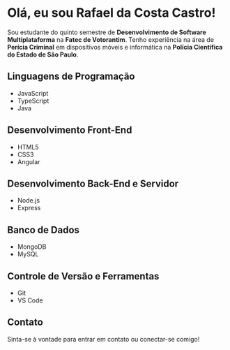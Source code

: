 # Olá, eu sou Rafael da Costa Castro!

Sou estudante do quinto semestre de **Desenvolvimento de Software Multiplataforma** na **Fatec de Votorantim**. Tenho experiência na área de **Perícia Criminal** em dispositivos móveis e informática na **Polícia Científica do Estado de São Paulo**.

## Linguagens de Programação

- JavaScript
- TypeScript
- Java

## Desenvolvimento Front-End

- HTML5
- CSS3
- Angular

## Desenvolvimento Back-End e Servidor

- Node.js
- Express

## Banco de Dados

- MongoDB
- MySQL

## Controle de Versão e Ferramentas

- Git
- VS Code

## Contato

Sinta-se à vontade para entrar em contato ou conectar-se comigo!

